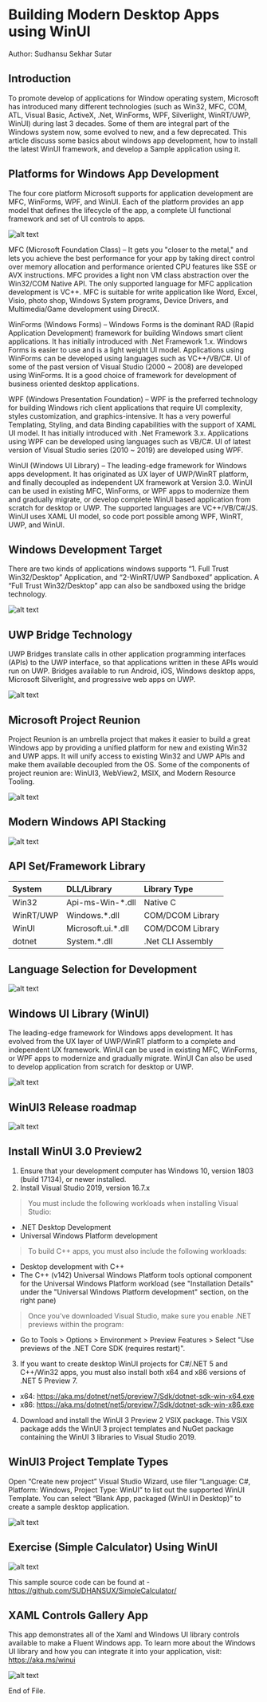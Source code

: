 # Building Modern Desktop Apps using WinUI
Author: Sudhansu Sekhar Sutar

## Introduction
To promote develop of applications for Window operating system, Microsoft has introduced many different technologies (such as Win32, MFC, COM, ATL, Visual Basic, ActiveX, .Net, WinForms, WPF, Silverlight, WinRT/UWP, WinUI) during last 3 decades. Some of them are integral part of the Windows system now, some evolved to new, and a few deprecated. This article discuss some basics about windows app development, how to install the latest WinUI framework, and develop a Sample application using it.

## Platforms for Windows App Development
The four core platform Microsoft supports for application development are MFC, WinForms, WPF, and WinUI. Each of the platform provides an app model that defines the lifecycle of the app, a complete UI functional framework and set of UI controls to apps. 

![alt text](../Images/Win_Dev_Platform.png)

MFC (Microsoft Foundation Class) – It gets you "closer to the metal," and lets you achieve the best performance for your app by taking direct control over memory allocation and performance oriented CPU features like SSE or AVX instructions. MFC provides a light non VM class abstraction over the Win32/COM Native API. The only supported language for MFC application development is VC++. MFC is suitable for write application like Word, Excel, Visio, photo shop, Windows System programs, Device Drivers, and Multimedia/Game development using DirectX.

WinForms (Windows Forms) – Windows Forms is the dominant RAD (Rapid Application Development) framework for building Windows smart client applications. It has initially introduced with .Net Framework 1.x. Windows Forms is easier to use and is a light weight UI model. Applications using WinForms can be developed using languages such as VC++/VB/C#. UI of some of the past version of Visual Studio (2000 ~ 2008) are developed using WinForms. It is a good choice of framework for development of business oriented desktop applications.

WPF (Windows Presentation Foundation) – WPF is the preferred technology for building Windows rich client applications that require UI complexity, styles customization, and graphics-intensive. It has a very powerful Templating, Styling, and data Binding capabilities with the support of XAML UI model. It has initially introduced with .Net Framework 3.x. Applications using WPF can be developed using languages such as VB/C#. UI of latest version of Visual Studio series (2010 ~ 2019) are developed using WPF.

WinUI (Windows UI Library) – The leading-edge framework for Windows apps development. It has originated as UX layer of UWP/WinRT platform, and finally decoupled as independent UX framework at Version 3.0. WinUI can be used in existing MFC, WinForms, or WPF apps to modernize them and gradually migrate, or develop complete WinUI based application from scratch for desktop or UWP. The supported languages are VC++/VB/C#/JS. WinUI uses XAML UI model, so code port possible among WPF, WinRT, UWP, and WinUI.

## Windows Development Target
There are two kinds of applications windows supports “1. Full Trust Win32/Desktop” Application, and “2-WinRT/UWP Sandboxed” application. A “Full Trust Win32/Desktop” app can also be sandboxed using the bridge technology.

![alt text](../Images/Dev_Platform_Diagram.png)
 
## UWP Bridge Technology
UWP Bridges translate calls in other application programming interfaces (APIs) to the UWP interface, so that applications written in these APIs would run on UWP. Bridges available to run Android, iOS, Windows desktop apps, Microsoft Silverlight, and progressive web apps on UWP.

![alt text](../Images/UWP_Architecture.png)

## Microsoft Project Reunion
Project Reunion is an umbrella project that makes it easier to build a great Windows app by providing a unified platform for new and existing Win32 and UWP apps. It will unify access to existing Win32 and UWP APIs and make them available decoupled from the OS. Some of the components of project reunion are: WinUI3, WebView2, MSIX, and Modern Resource Tooling.

![alt text](../Images/Evolving_Windows_Platform.jpg)

## Modern Windows API Stacking

![alt text](../Images/How_to_call_WinRT_API.png)

## API Set/Framework Library

| System        | DLL/Library        | Library Type      |
|:------------- |:-------------------|:------------------|
| Win32         | Api-ms-Win-*.dll   | Native C          |
| WinRT/UWP     | Windows.*.dll      | COM/DCOM Library  |
| WinUI 		| Microsoft.ui.*.dll | COM/DCOM Library  |
| dotnet 		| System.*.dll       | .Net CLI Assembly |

## Language Selection for Development

![alt text](../Images/X_marks_the_targeted_M_spot.png)

## Windows UI Library (WinUI)
The leading-edge framework for Windows apps development. It has evolved from the UX layer of UWP/WinRT platform to a complete and independent UX framework. WinUI can be used in existing MFC, WinForms, or WPF apps to modernize and gradually migrate. WinUI Can also be used to develop application from scratch for desktop or UWP.

![alt text](../Images/WinUI_3.0_Architecture.png)

## WinUI3 Release roadmap

![alt text](../Images/WinUI-Roadmap-Aug2020.jpg)

## Install WinUI 3.0 Preview2
1.	Ensure that your development computer has Windows 10, version 1803 (build 17134), or newer installed.
2.	Install Visual Studio 2019, version 16.7.x
>You must include the following workloads when installing Visual Studio:
+	.NET Desktop Development
+	Universal Windows Platform development
>To build C++ apps, you must also include the following workloads:
*	Desktop development with C++
*	The C++ (v142) Universal Windows Platform tools optional component for the Universal Windows Platform workload (see "Installation Details" under the "Universal Windows Platform development" section, on the right pane)
>Once you've downloaded Visual Studio, make sure you enable .NET previews within the program:
*	Go to Tools > Options > Environment > Preview Features > Select "Use previews of the .NET Core SDK (requires restart)".
3.	If you want to create desktop WinUI projects for C#/.NET 5 and C++/Win32 apps, you must also install both x64 and x86 versions of .NET 5 Preview 7. 
*	x64: https://aka.ms/dotnet/net5/preview7/Sdk/dotnet-sdk-win-x64.exe
*	x86: https://aka.ms/dotnet/net5/preview7/Sdk/dotnet-sdk-win-x86.exe
4.	Download and install the WinUI 3 Preview 2 VSIX package. This VSIX package adds the WinUI 3 project templates and NuGet package containing the WinUI 3 libraries to Visual Studio 2019.

## WinUI3 Project Template Types
Open “Create new project” Visual Studio Wizard, use filer “Language: C#, Platform: Windows, Project Type: WinUI” to list out the supported WinUI Template. You can select “Blank App, packaged (WinUI in Desktop)” to create a sample desktop application.

![alt text](../Images/WinUI_3.0_Project_Templates.png)

## Exercise (Simple Calculator) Using WinUI

![alt text](../Images/Simple_Calculator_WinUI.png)
 
This sample source code can be found at - https://github.com/SUDHANSUX/SimpleCalculator/ 

## XAML Controls Gallery App
This app demonstrates all of the Xaml and Windows UI library controls available to make a Fluent Windows app. To learn more about the Windows UI library and how you can integrate it into your application, visit: https://aka.ms/winui 

![alt text](../Images/XAML_Controls_Gallery_App.png)

End of File.
